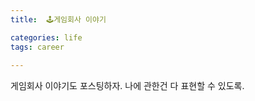 ```yaml
---
title:  🕹게임회사 이야기

categories: life 
tags: career
 
---
```


  
  
게임회사 이야기도 포스팅하자. 나에 관한건 다 표현할 수 있도록.   
